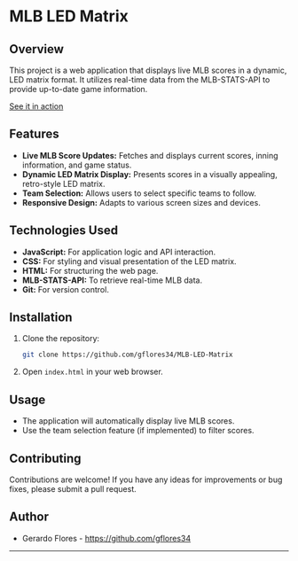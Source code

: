 # MLB LED Matrix

## Overview

This project is a web application that displays live MLB scores in a dynamic, LED matrix format. It utilizes real-time data from the MLB-STATS-API to provide up-to-date game information.

[See it in action](https://gflores34.github.io/MLB-LED-Matrix/)

## Features

* **Live MLB Score Updates:** Fetches and displays current scores, inning information, and game status.
* **Dynamic LED Matrix Display:** Presents scores in a visually appealing, retro-style LED matrix.
* **Team Selection:** Allows users to select specific teams to follow.
* **Responsive Design:** Adapts to various screen sizes and devices.

## Technologies Used

* **JavaScript:** For application logic and API interaction.
* **CSS:** For styling and visual presentation of the LED matrix.
* **HTML:** For structuring the web page.
* **MLB-STATS-API:** To retrieve real-time MLB data.
* **Git:** For version control.

## Installation

1.  Clone the repository:

    ```bash
    git clone https://github.com/gflores34/MLB-LED-Matrix
    ```

2.  Open `index.html` in your web browser.

## Usage

* The application will automatically display live MLB scores.
* Use the team selection feature (if implemented) to filter scores.

## Contributing

Contributions are welcome! If you have any ideas for improvements or bug fixes, please submit a pull request.

## Author

* Gerardo Flores - https://github.com/gflores34

---

